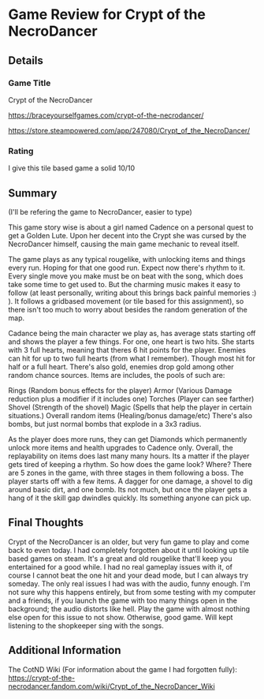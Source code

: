 # Game Review for Crypt of the NecroDancer

## Details

### Game Title

Crypt of the NecroDancer

https://braceyourselfgames.com/crypt-of-the-necrodancer/

https://store.steampowered.com/app/247080/Crypt_of_the_NecroDancer/

### Rating

I give this tile based game a solid 10/10

## Summary

(I'll be refering the game to NecroDancer, easier to type)

This game story wise is about a girl named Cadence on a personal quest to get a Golden Lute.
Upon her decent into the Crypt she was cursed by the NecroDancer himself, causing the main game mechanic to reveal itself.

The game plays as any typical rougelike, with unlocking items and things every run. Hoping for that one good run.
Expect now there's rhythm to it. Every single move you make must be on beat with the song, which does take some time to get used to.
But the charming music makes it easy to follow (at least personally, writing about this brings back painful memories :) ).
It follows a gridbased movement (or tile based for this assignment), so there isn't too much to worry about besides the random generation of the map.

Cadance being the main character we play as, has average stats starting off and shows the player a few things.
For one, one heart is two hits. She starts with 3 full hearts, meaning that theres 6 hit points for the player. Enemies can hit for up to two full hearts (from what I remember).
Though most hit for half or a full heart.
There's also gold, enemies drop gold among other random chance sources.
Items are includes, the pools of such are:

Rings (Random bonus effects for the player)
Armor (Various Damage reduction plus a modifier if it includes one)
Torches (Player can see farther)
Shovel (Strength of the shovel)
Magic (Spells that help the player in certain situations.)
Overall random items (Healing/bonus damage/etc)
There's also bombs, but just normal bombs that explode in a 3x3 radius.

As the player does more runs, they can get Diamonds which permanently unlock more items and health upgrades to Cadence only.
Overall, the replayability on items does last many many hours. Its a matter if the player gets tired of keeping a rhythm.
So how does the game look? Where?
There are 5 zones in the game, with three stages in them following a boss.
The player starts off with a few items. A dagger for one damage, a shovel to dig around basic dirt, and one bomb.
Its not much, but once the player gets a hang of it the skill gap dwindles quickly. Its something anyone can pick up.

## Final Thoughts

Crypt of the NecroDancer is an older, but very fun game to play and come back to even today.
I had completely forgotten about it until looking up tile based games on steam.
It's a great and old rougelike that'll keep you entertained for a good while.
I had no real gameplay issues with it, of course I cannot beat the one hit and your dead mode, but I can always try someday.
The only real issues I had was with the audio, funny enough. I'm not sure why this happens entirely, but from some testing with my computer and a friends,
if you launch the game with too many things open in the background; the audio distorts like hell. Play the game with almost nothing else open for this issue to not show.
Otherwise, good game. Will kept listening to the shopkeeper sing with the songs.

## Additional Information

The CotND Wiki (For information about the game I had forgotten fully): https://crypt-of-the-necrodancer.fandom.com/wiki/Crypt_of_the_NecroDancer_Wiki
